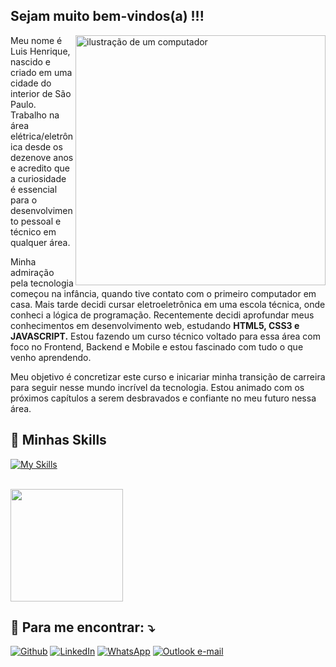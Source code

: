 ## Sejam muito bem-vindos(a) !!!
</hr>

<img src="https://raw.githubusercontent.com/MicaelliMedeiros/micaellimedeiros/master/image/computer-illustration.png" alt="ilustração de um computador" min-width="400px" max-width="400px" width="400px" align="right">

<p align="left">
  Meu nome é Luis Henrique, nascido e criado em uma cidade do interior de São Paulo. Trabalho na área elétrica/eletrônica desde os dezenove anos e acredito que a curiosidade é essencial para o desenvolvimento pessoal e técnico em qualquer área.

Minha admiração pela tecnologia começou na infância, quando tive contato com o primeiro computador em casa. Mais tarde decidi cursar eletroeletrônica em uma escola técnica, onde conheci a lógica de programação. Recentemente decidi aprofundar meus conhecimentos em desenvolvimento web, estudando <b>HTML5, CSS3 e JAVASCRIPT.</b> Estou fazendo um curso técnico voltado para essa área com foco no Frontend, Backend e Mobile e estou fascinado com tudo o que venho aprendendo.

Meu objetivo é concretizar este curso e inicariar minha transição de carreira para seguir nesse mundo incrível da tecnologia. Estou animado com os próximos capítulos a serem desbravados e confiante no meu futuro nessa área.
</p>


## 💼 Minhas Skills
</hr>

<p align="left">

  [![My Skills](https://skillicons.dev/icons?i=html,css,js,bootstrap,react,php,mysql,laravel)](https://skillicons.dev)
  
</p>

<br/>
<a href="https://github.com/luis-h-souza" title="Perfil do Luis">
  <img height="180em" src="https://github-readme-stats.vercel.app/api?username=luis-h-souza&theme=tokyonight&show_icons=true" />
</a>

## 💌 Para me encontrar: ⤵️
</hr>

<p align="left">
  <a href="https://github.com/luis-h-souza" _blank title="luis-h-souza">
  <img src="https://img.shields.io/badge/GitHub-100000?style=for-the-badge&logo=github&logoColor=white&link=https://github.com/luis-h-souza" alt="Github"/></a>
  
  <a href="https://www.linkedin.com/in/luis-h-souza/" _blank title="luis-h-souza">
  <img src="https://img.shields.io/badge/-Linkedin-0e76a8?style=for-the-badge&logo=Linkedin&logoColor=white&link=https://www.linkedin.com/in/luis-h-souza/" alt="LinkedIn"/></a>
  
  <a href="https://wa.me/5519988081357?text=" title="5519988081357">
  <img src="https://img.shields.io/badge/-WhatsApp-25d366?style=for-the-badge&labelColor=25d366&logo=whatsapp&logoColor=white&link=https://wa.me/5519988081357?text=" alt="WhatsApp"/></a>
  
  <a href="https://criarmeulink.com.br/u/1716733007" title="luis.h.souza@outlook.com.br">
  <img src="https://img.shields.io/badge/luis.h.souza@outlook.com.br-0078D4?style=for-the-badge&logo=microsoft-outlook&logoColor=white&link=mailto:luis.h.souza@outlook.com.br" alt="Outlook e-mail"/></a>  
  

